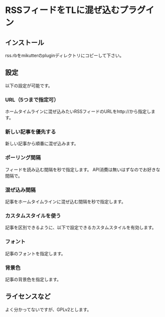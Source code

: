 # RSSフィードをTLに混ぜ込むプラグイン

## インストール
rss.rbをmikutterのpluginディレクトリにコピーして下さい。

## 設定

以下の設定が可能です。

### URL（5つまで指定可）
ホームタイムラインに混ぜ込みたいRSSフィードのURLをhttp://から指定します。

### 新しい記事を優先する
新しい記事から順番に混ぜ込みます。

### ポーリング間隔
フィードを読み込む間隔を秒で指定します。
API消費は無いはずなのでお好きな間隔で。

### 混ぜ込み間隔
記事をホームタイムラインに混ぜ込む間隔を秒で指定します。

### カスタムスタイルを使う
記事を区別できるように、以下で設定できるカスタムスタイルを有効します。

### フォント
記事のフォントを指定します。

### 背景色
記事の背景色を指定します。

## ライセンスなど

よく分かってないですが、GPLv2とします。

